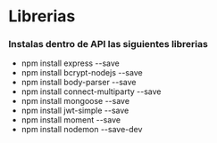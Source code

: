 # Librerias
### Instalas dentro de API las siguientes librerias
* npm install express --save
* npm install bcrypt-nodejs --save
* npm install body-parser --save
* npm install connect-multiparty --save
* npm install mongoose --save
* npm install jwt-simple --save
* npm install moment --save
* npm install nodemon --save-dev